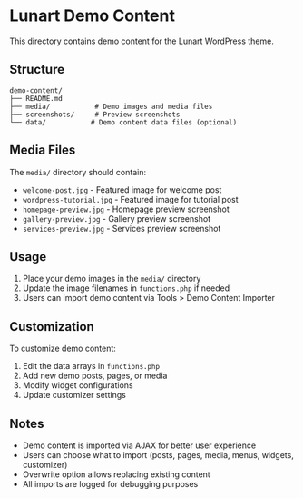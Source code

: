 # Lunart Demo Content

This directory contains demo content for the Lunart WordPress theme.

## Structure

```
demo-content/
├── README.md
├── media/           # Demo images and media files
├── screenshots/     # Preview screenshots
└── data/           # Demo content data files (optional)
```

## Media Files

The `media/` directory should contain:
- `welcome-post.jpg` - Featured image for welcome post
- `wordpress-tutorial.jpg` - Featured image for tutorial post
- `homepage-preview.jpg` - Homepage preview screenshot
- `gallery-preview.jpg` - Gallery preview screenshot
- `services-preview.jpg` - Services preview screenshot

## Usage

1. Place your demo images in the `media/` directory
2. Update the image filenames in `functions.php` if needed
3. Users can import demo content via Tools > Demo Content Importer

## Customization

To customize demo content:
1. Edit the data arrays in `functions.php`
2. Add new demo posts, pages, or media
3. Modify widget configurations
4. Update customizer settings

## Notes

- Demo content is imported via AJAX for better user experience
- Users can choose what to import (posts, pages, media, menus, widgets, customizer)
- Overwrite option allows replacing existing content
- All imports are logged for debugging purposes
